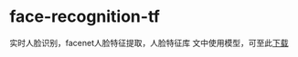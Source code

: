 # face-recognition-tf
实时人脸识别，facenet人脸特征提取，人脸特征库
文中使用模型，可至此[下载](https://download.csdn.net/download/github_35965351/12092750)

